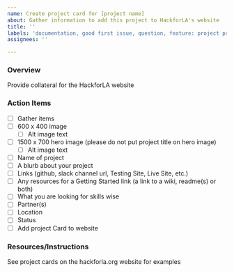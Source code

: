 ```yaml
---
name: Create project card for [project name]
about: Gather information to add this project to HackforLA's website
title: ''
labels: 'documentation, good first issue, question, feature: project profile card'
assignees: ''

---
```


### Overview
Provide collateral for the HackforLA website

### Action Items
- [ ]   Gather items
  - [ ]  600 x 400 image
     - [ ]  Alt image text
  - [ ] 1500 x 700 hero image (please do not put project title on hero image)
     - [ ]  Alt image text
  - [ ]  Name of project
  - [ ]  A blurb about your project
  - [ ]  Links (github, slack channel url, Testing Site, Live Site, etc.)
  - [ ]  Any resources for a Getting Started link (a link to a wiki, readme(s) or both)
  - [ ]  What you are looking for skills wise
  - [ ]  Partner(s)
  - [ ]  Location
  - [ ]  Status
- [ ]   Add project Card to website

### Resources/Instructions
See project cards on the hackforla.org website for examples
